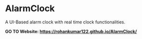# AlarmClock
A UI-Based alarm clock with real time clock  functionalities.

**GO TO Website: https://rohankumar122.github.io/AlarmClock/**
